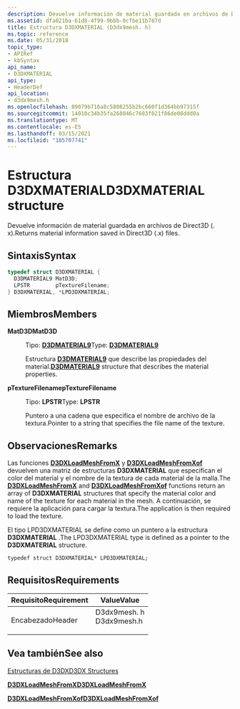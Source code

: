 ```yaml
---
description: Devuelve información de material guardada en archivos de Direct3D (. x).
ms.assetid: dfa021ba-61d8-4f99-9bbb-0cfbe11b787d
title: Estructura D3DXMATERIAL (D3dx9mesh. h)
ms.topic: reference
ms.date: 05/31/2018
topic_type:
- APIRef
- kbSyntax
api_name:
- D3DXMATERIAL
api_type:
- HeaderDef
api_location:
- d3dx9mesh.h
ms.openlocfilehash: 89079b716a8c5808255b2bc660f1d364bb97315f
ms.sourcegitcommit: 14010c34b35fa268046c7683f021f86de08ddd0a
ms.translationtype: MT
ms.contentlocale: es-ES
ms.lasthandoff: 03/15/2021
ms.locfileid: "105707741"
---
```

# <a name="d3dxmaterial-structure"></a><span data-ttu-id="97c12-103">Estructura D3DXMATERIAL</span><span class="sxs-lookup"><span data-stu-id="97c12-103">D3DXMATERIAL structure</span></span>

<span data-ttu-id="97c12-104">Devuelve información de material guardada en archivos de Direct3D (. x).</span><span class="sxs-lookup"><span data-stu-id="97c12-104">Returns material information saved in Direct3D (.x) files.</span></span>

## <a name="syntax"></a><span data-ttu-id="97c12-105">Sintaxis</span><span class="sxs-lookup"><span data-stu-id="97c12-105">Syntax</span></span>


```C++
typedef struct D3DXMATERIAL {
  D3DMATERIAL9 MatD3D;
  LPSTR        pTextureFilename;
} D3DXMATERIAL, *LPD3DXMATERIAL;
```



## <a name="members"></a><span data-ttu-id="97c12-106">Miembros</span><span class="sxs-lookup"><span data-stu-id="97c12-106">Members</span></span>

<dl> <dt>

<span data-ttu-id="97c12-107">**MatD3D**</span><span class="sxs-lookup"><span data-stu-id="97c12-107">**MatD3D**</span></span>
</dt> <dd>

<span data-ttu-id="97c12-108">Tipo: **[ **D3DMATERIAL9**](d3dmaterial9.md)**</span><span class="sxs-lookup"><span data-stu-id="97c12-108">Type: **[**D3DMATERIAL9**](d3dmaterial9.md)**</span></span>

</dd> <dd>

<span data-ttu-id="97c12-109">Estructura [**D3DMATERIAL9**](d3dmaterial9.md) que describe las propiedades del material.</span><span class="sxs-lookup"><span data-stu-id="97c12-109">[**D3DMATERIAL9**](d3dmaterial9.md) structure that describes the material properties.</span></span>

</dd> <dt>

<span data-ttu-id="97c12-110">**pTextureFilename**</span><span class="sxs-lookup"><span data-stu-id="97c12-110">**pTextureFilename**</span></span>
</dt> <dd>

<span data-ttu-id="97c12-111">Tipo: **LPSTR**</span><span class="sxs-lookup"><span data-stu-id="97c12-111">Type: **LPSTR**</span></span>

</dd> <dd>

<span data-ttu-id="97c12-112">Puntero a una cadena que especifica el nombre de archivo de la textura.</span><span class="sxs-lookup"><span data-stu-id="97c12-112">Pointer to a string that specifies the file name of the texture.</span></span>

</dd> </dl>

## <a name="remarks"></a><span data-ttu-id="97c12-113">Observaciones</span><span class="sxs-lookup"><span data-stu-id="97c12-113">Remarks</span></span>

<span data-ttu-id="97c12-114">Las funciones [**D3DXLoadMeshFromX**](d3dxloadmeshfromx.md) y [**D3DXLoadMeshFromXof**](d3dxloadmeshfromxof.md) devuelven una matriz de estructuras **D3DXMATERIAL** que especifican el color del material y el nombre de la textura de cada material de la malla.</span><span class="sxs-lookup"><span data-stu-id="97c12-114">The [**D3DXLoadMeshFromX**](d3dxloadmeshfromx.md) and [**D3DXLoadMeshFromXof**](d3dxloadmeshfromxof.md) functions return an array of **D3DXMATERIAL** structures that specify the material color and name of the texture for each material in the mesh.</span></span> <span data-ttu-id="97c12-115">A continuación, se requiere la aplicación para cargar la textura.</span><span class="sxs-lookup"><span data-stu-id="97c12-115">The application is then required to load the texture.</span></span>

<span data-ttu-id="97c12-116">El tipo LPD3DXMATERIAL se define como un puntero a la estructura **D3DXMATERIAL** .</span><span class="sxs-lookup"><span data-stu-id="97c12-116">The LPD3DXMATERIAL type is defined as a pointer to the **D3DXMATERIAL** structure.</span></span>


```
typedef struct D3DXMATERIAL* LPD3DXMATERIAL;
```



## <a name="requirements"></a><span data-ttu-id="97c12-117">Requisitos</span><span class="sxs-lookup"><span data-stu-id="97c12-117">Requirements</span></span>



| <span data-ttu-id="97c12-118">Requisito</span><span class="sxs-lookup"><span data-stu-id="97c12-118">Requirement</span></span> | <span data-ttu-id="97c12-119">Value</span><span class="sxs-lookup"><span data-stu-id="97c12-119">Value</span></span> |
|-------------------|----------------------------------------------------------------------------------------|
| <span data-ttu-id="97c12-120">Encabezado</span><span class="sxs-lookup"><span data-stu-id="97c12-120">Header</span></span><br/> | <dl> <span data-ttu-id="97c12-121"><dt>D3dx9mesh. h</dt></span><span class="sxs-lookup"><span data-stu-id="97c12-121"><dt>D3dx9mesh.h</dt></span></span> </dl> |



## <a name="see-also"></a><span data-ttu-id="97c12-122">Vea también</span><span class="sxs-lookup"><span data-stu-id="97c12-122">See also</span></span>

<dl> <dt>

[<span data-ttu-id="97c12-123">Estructuras de D3DX</span><span class="sxs-lookup"><span data-stu-id="97c12-123">D3DX Structures</span></span>](dx9-graphics-reference-d3dx-structures.md)
</dt> <dt>

[<span data-ttu-id="97c12-124">**D3DXLoadMeshFromX**</span><span class="sxs-lookup"><span data-stu-id="97c12-124">**D3DXLoadMeshFromX**</span></span>](d3dxloadmeshfromx.md)
</dt> <dt>

[<span data-ttu-id="97c12-125">**D3DXLoadMeshFromXof**</span><span class="sxs-lookup"><span data-stu-id="97c12-125">**D3DXLoadMeshFromXof**</span></span>](d3dxloadmeshfromxof.md)
</dt> </dl>

 

 




